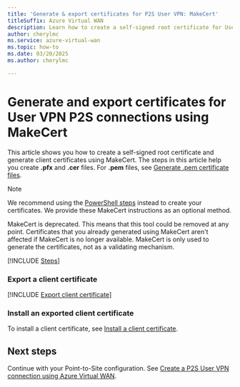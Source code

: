 ```yaml
---
title: 'Generate & export certificates for P2S User VPN: MakeCert'
titleSuffix: Azure Virtual WAN
description: Learn how to create a self-signed root certificate for User VPN, export a public key, and generate client certificates using MakeCert.
author: cherylmc
ms.service: azure-virtual-wan
ms.topic: how-to
ms.date: 03/20/2025
ms.author: cherylmc

---
```

# Generate and export certificates for User VPN P2S connections using MakeCert

This article shows you how to create a self-signed root certificate and generate client certificates using MakeCert. The steps in this article help you create **.pfx** and **.cer** files. For **.pem** files, see [Generate .pem certificate files](point-to-site-certificates-linux-openssl.md).

> [!NOTE]
> We recommend using the [PowerShell steps](certificates-point-to-site.md) instead to create your certificates. We provide these MakeCert instructions as an optional method.

MakeCert is deprecated. This means that this tool could be removed at any point. Certificates that you already generated using MakeCert aren't affected if MakeCert is no longer available. MakeCert is only used to generate the certificates, not as a validating mechanism.

[!INCLUDE [Steps](../../includes/vpn-gateway-vwan-makecert.md)]

### <a name="clientexport"></a>Export a client certificate

[!INCLUDE [Export client certificate](../../includes/vpn-gateway-certificates-export-client-cert-include.md)]

### <a name="install"></a>Install an exported client certificate

To install a client certificate, see [Install a client certificate](install-client-certificates.md).

## Next steps

Continue with your Point-to-Site configuration. See [Create a P2S User VPN connection using Azure Virtual WAN](virtual-wan-point-to-site-portal.md).